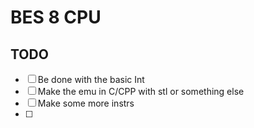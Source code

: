 # BES 8 CPU

## TODO

- [ ] Be done with the basic Int
- [ ] Make the emu in C/CPP with stl or something else
- [ ] Make some more instrs
- [ ]  
